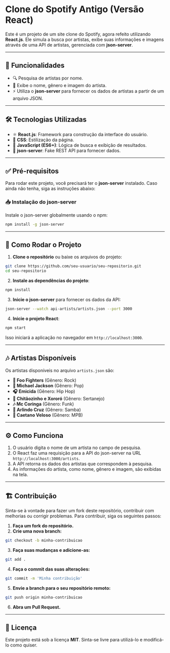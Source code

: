 # Clone do Spotify Antigo (Versão React)

Este é um projeto de um site clone do Spotify, agora refeito utilizando **React.js**. Ele simula a busca por artistas, exibe suas informações e imagens através de uma API de artistas, gerenciada com **json-server**.

---

## 📌 Funcionalidades
- 🔍 Pesquisa de artistas por nome.
- 🎤 Exibe o nome, gênero e imagem do artista.
- ⚡ Utiliza o **json-server** para fornecer os dados de artistas a partir de um arquivo JSON.

---

## 🛠 Tecnologias Utilizadas
- ⚛ **React.js**: Framework para construção da interface do usuário.
- 🎨 **CSS**: Estilização da página.
- 📜 **JavaScript (ES6+)**: Lógica de busca e exibição de resultados.
- 💾 **json-server**: Fake REST API para fornecer dados.

---

## ✅ Pré-requisitos
Para rodar este projeto, você precisará ter o **json-server** instalado. Caso ainda não tenha, siga as instruções abaixo:

### 📥 Instalação do json-server
Instale o json-server globalmente usando o npm:
```sh
npm install -g json-server
```

---

## 🚀 Como Rodar o Projeto
1. **Clone o repositório** ou baixe os arquivos do projeto:
```sh
git clone https://github.com/seu-usuario/seu-repositorio.git
cd seu-repositorio
```

2. **Instale as dependências do projeto**:
```sh
npm install
```

3. **Inicie o json-server** para fornecer os dados da API:
```sh
json-server --watch api-artists/artists.json --port 3000
```

4. **Inicie o projeto React**:
```sh
npm start
```
Isso iniciará a aplicação no navegador em `http://localhost:3000`.

---

## 🎶 Artistas Disponíveis
Os artistas disponíveis no arquivo `artists.json` são:
- **🎸 Foo Fighters** (Gênero: Rock)
- **🎤 Michael Jackson** (Gênero: Pop)
- **🎧 Emicida** (Gênero: Hip Hop)
- **🎻 Chitãozinho e Xororó** (Gênero: Sertanejo)
- **🎶 Mc Coringa** (Gênero: Funk)
- **🥁 Arlindo Cruz** (Gênero: Samba)
- **🎼 Caetano Veloso** (Gênero: MPB)

---

## ⚙️ Como Funciona
1. O usuário digita o nome de um artista no campo de pesquisa.
2. O React faz uma requisição para a API do json-server na URL `http://localhost:3000/artists`.
3. A API retorna os dados dos artistas que correspondem à pesquisa.
4. As informações do artista, como nome, gênero e imagem, são exibidas na tela.

---

## 🏗 Contribuição
Sinta-se à vontade para fazer um fork deste repositório, contribuir com melhorias ou corrigir problemas. Para contribuir, siga os seguintes passos:

1. **Faça um fork do repositório.**
2. **Crie uma nova branch:**
```sh
git checkout -b minha-contribuicao
```
3. **Faça suas mudanças e adicione-as:**
```sh
git add .
```
4. **Faça o commit das suas alterações:**
```sh
git commit -m 'Minha contribuição'
```
5. **Envie a branch para o seu repositório remoto:**
```sh
git push origin minha-contribuicao
```
6. **Abra um Pull Request.**

---

## 📜 Licença
Este projeto está sob a licença **MIT**. Sinta-se livre para utilizá-lo e modificá-lo como quiser.

